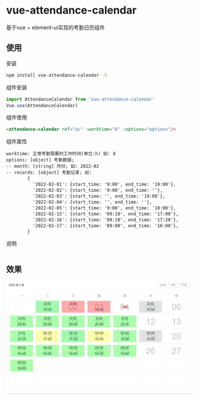 # vue-attendance-calendar

基于vue + element-ui实现的考勤日历组件

## 使用

安装
``` bash
npm install vue-attendance-calendar -S
```

组件安装
``` javascript
import AttendanceCalendar from 'vue-attendance-calendar'
Vue.use(AttendanceCalendar)
```

组件使用
``` html
<attendance-calendar ref="ac" :worktime="8" :options="options"/>
```

组件属性
```
worktime: 正常考勤需要的工作时间(单位:h) 如: 8 
options: [object] 考勤数据;
-- month: [string] 月份; 如: 2022-02
-- records: [object] 考勤记录; 如:
        {
          '2022-02-01': {start_time: '9:00', end_time: '19:00'},
          '2022-02-02': {start_time: '9:00', end_time: ''},
          '2022-02-03': {start_time: '', end_time: '19:00'},
          '2022-02-04': {start_time: '', end_time: ''},
          '2022-02-05': {start_time: '9:00', end_time: '10:00'},
          '2022-02-15': {start_time: '09:10', end_time: '17:00'},
          '2022-02-16': {start_time: '09:10', end_time: '17:20'},
          '2022-02-17': {start_time: '09:00', end_time: '16:00'},
        }
```


说明
```
```

## 效果
![image](https://raw.githubusercontent.com/kuangch/vue-attendance-calendar/master/screen.jpg)
